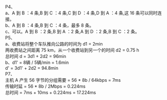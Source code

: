P4、  
a、A 到 B ：4 条,B 到 C ：4 条,C 到 D ：4 条,D 到 A ：4 条,这 16 条可以同时连接。  
b、A 到 B ：4 条,B 到 C ：4 条，最多 8 条。  
c、可以。A 到 B ：2 条,B 到 A ：2 条,A 到 D ：2 条,B 到 C ：2 条。  
P5、  
a、收费站将整个车队推向公路的时间为 d1 = 2min  
两收费站之间距离 75 km，从一个收费站到另一个的时间 d2 = 0.75 h  
总时间 d = 3d1 + 2d2 = 96min  
b、d1' = 8辆 / 5辆/min = 1.6min  
d' = 3d1' + 2d2 = 94.8min  
P7、  
主机 A 产生 56 字节的分组需要 = 56 * 8b / 64kbps = 7ms  
传输时延 = 56 * 8b / 2Mbps = 0.224ms  
总时间 = 7ms + 10ms + 0.224ms = 17.224ms  
